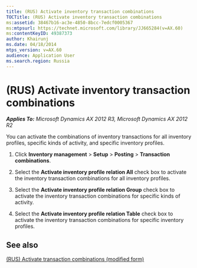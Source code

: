 ```yaml
---
title: (RUS) Activate inventory transaction combinations
TOCTitle: (RUS) Activate inventory transaction combinations
ms:assetid: 38467b16-ac3e-4850-8bcc-7edcf0005367
ms:mtpsurl: https://technet.microsoft.com/library/JJ665284(v=AX.60)
ms:contentKeyID: 49387373
author: Khairunj
ms.date: 04/18/2014
mtps_version: v=AX.60
audience: Application User
ms.search.region: Russia
---
```


# (RUS) Activate inventory transaction combinations 


_**Applies To:** Microsoft Dynamics AX 2012 R3, Microsoft Dynamics AX 2012 R2_

You can activate the combinations of inventory transactions for all inventory profiles, specific kinds of activity, and specific inventory profiles.

1.  Click **Inventory management** \> **Setup** \> **Posting** \> **Transaction combinations**.

2.  Select the **Activate inventory profile relation All** check box to activate the inventory transaction combinations for all inventory profiles.

3.  Select the **Activate inventory profile relation Group** check box to activate the inventory transaction combinations for specific kinds of activity.

4.  Select the **Activate inventory profile relation Table** check box to activate the inventory transaction combinations for specific inventory profiles.

## See also

[(RUS) Activate transaction combinations (modified form)](https://technet.microsoft.com/library/jj733228\(v=ax.60\))

  


